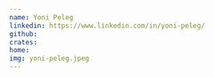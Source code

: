 ```yaml
---
name: Yoni Peleg
linkedin: https://www.linkedin.com/in/yoni-peleg/
github:
crates:
home:
img: yoni-peleg.jpeg
---
```

